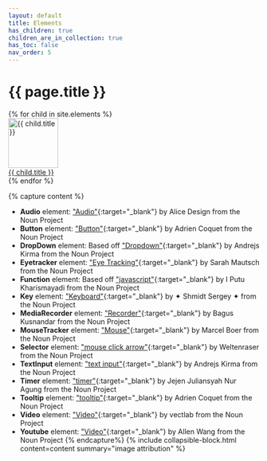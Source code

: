```yaml
---
layout: default
title: Elements
has_children: true
children_are_in_collection: true
has_toc: false
nav_order: 5
---
```


# {{ page.title }}

<div class="flex-container mb-8">
{% for child in site.elements %}
  <div class="centered-25">
    <a href="{{ child.url | absolute_url }}" class="overlay-link" target="_blank">
    <div class="overlay-container py-6">
    <img src="{{ site.baseurl }}/assets/elements/{{ child.thumbnail }}" alt="{{ child.title }}" width="100" height="100" class="image"><br>
    <span class="underline">{{ child.title }}</span>
    </div>
    </a>
  </div>
{% endfor %}
</div>

{% capture content %}
+ **Audio** element: ["Audio"](https://thenounproject.com/rose-alice-design/collection/speaker/?i=3408350){:target="_blank"} by Alice Design from the Noun Project
+ **Button** element: ["Button"](https://thenounproject.com/search/?q=button&i=2211253){:target="_blank"} by Adrien Coquet from the Noun Project
+ **DropDown** element: Based off ["Dropdown"](https://thenounproject.com/andrejs/collection/user-interface-thin/?i=1678861){:target="_blank"} by Andrejs Kirma from the Noun Project
+ **Eyetracker** element: ["Eye Tracking"](https://thenounproject.com/term/eye-tracking/2610605/){:target="_blank"} by Sarah Mautsch from the Noun Project
+ **Function** element: Based off ["javascript"](https://thenounproject.com/search/?q=javascript&i=1637023){:target="_blank"} by I Putu Kharismayadi from the Noun Project
+ **Key** element: ["Keyboard"](https://thenounproject.com/term/keyboard/689836/){:target="_blank"} by ✦ Shmidt Sergey ✦ from the Noun Project
+ **MediaRecorder** element: ["Recorder"](https://thenounproject.com/term/recorder/2416739/){:target="_blank"} by Bagus Kusnandar from the Noun Project
+ **MouseTracker** element: ["Mouse"](https://thenounproject.com/boerma/collection/computer/?i=3573979){:target="_blank"} by Marcel Boer from the Noun Project
+ **Selector** element: ["mouse click arrow"](https://thenounproject.com/weltenraser/collection/computing/?i=1676719){:target="_blank"} by Weltenraser from the Noun Project
+ **TextInput** element: ["text input"](https://thenounproject.com/andrejs/collection/user-interface/?i=815651){:target="_blank"} by Andrejs Kirma from the Noun Project
+ **Timer** element: ["timer"](https://thenounproject.com/juliansyah33/collection/baseball/?i=2735133){:target="_blank"} by Jejen Juliansyah Nur Agung from the Noun Project
+ **Tooltip** element: ["tooltip"](https://thenounproject.com/search/?q=tooltip&i=3194820){:target="_blank"} by Adrien Coquet from the Noun Project
+ **Video** element: ["Video"](https://thenounproject.com/vectlabmail/collection/media/?i=2375491){:target="_blank"} by vectlab from the Noun Project
+ **Youtube** element: ["Video"](https://thenounproject.com/term/video/672008/){:target="_blank"} by Allen Wang from the Noun Project
{% endcapture%}
{% include collapsible-block.html content=content summary="image attribution" %}